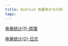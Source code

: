```yaml
---
title: Android 电量统计与分析
tags:
---
```



[电量统计(1)-原理](https://duanqz.github.io/2015-07-21-batterystats-part1)

[电量统计(2)-日志](https://duanqz.github.io/2015-07-21-batterystats-part2)